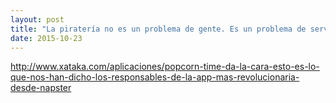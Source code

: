 ```yaml
---
layout: post
title: "La piratería no es un problema de gente. Es un problema de servicio"
date: 2015-10-23
---
```

http://www.xataka.com/aplicaciones/popcorn-time-da-la-cara-esto-es-lo-que-nos-han-dicho-los-responsables-de-la-app-mas-revolucionaria-desde-napster
